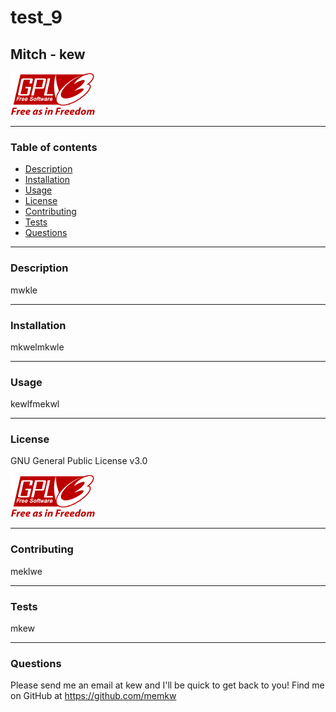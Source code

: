 # test_9
## Mitch - kew

![GNU General Public License v3.0 logo](./assets/images/gnu.png)

---
### Table of contents
* [Description](#description)
* [Installation](#installation)
* [Usage](#usage)
* [License](#license)
* [Contributing](#contributing)
* [Tests](#tests)
* [Questions](#questions)
---
### Description
mwkle

---
### Installation
mkwelmkwle

---
### Usage
kewlfmekwl

---
### License

GNU General Public License v3.0

![GNU General Public License v3.0 logo](./assets/images/gnu.png)



---
### Contributing
meklwe

---
### Tests
mkew

---
### Questions
Please send me an email at kew and I'll be quick to get back to you! Find me on GitHub at https://github.com/memkw

